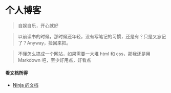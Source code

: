 # 个人博客

> 自娱自乐，开心就好

> 以前读书的时候，那时候还年轻，没有写笔记的习惯，还是有？只是又忘记了？Anyway，捡回来把。

> 不懂怎么搞成一个网站，如果需要一大堆 html 和 css，那我还是用 Markdown 吧，至少好用点，好看点



#### 看文档所得

* [Ninja 的文档](docs/ninja/)
